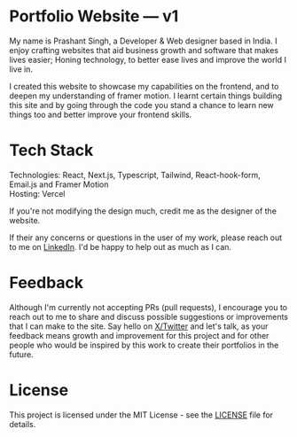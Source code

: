# Portfolio Website — v1

My name is Prashant Singh, a Developer & Web designer based in India. I enjoy crafting websites that aid business growth and software that makes lives easier; Honing technology, to better ease lives and improve the world I live in.

I created this website to showcase my capabilities on the frontend, and to deepen my understanding of framer motion. I learnt certain things building this site and by going through the code you stand a chance to learn new things too and better improve your frontend skills.

# Tech Stack

Technologies: React, Next.js, Typescript, Tailwind, React-hook-form, Email.js and Framer Motion <br>
Hosting: Vercel

If you're not modifying the design much, credit me as the designer of the website.

If their any concerns or questions in the user of my work, please reach out to me on [LinkedIn](https://linkedin.com/in/prashant7023). I'd be happy to help out as much as I can.

# Feedback

Although I'm currently not accepting PRs (pull requests), I encourage you to reach out to me to share and discuss possible suggestions or improvements that I can make to the site. Say hello on [X/Twitter](https://x.com/prashantsh7023) and let's talk, as your feedback means growth and improvement for this project and for other people who would be inspired by this work to create their portfolios in the future.

# License

This project is licensed under the MIT License - see the [LICENSE](LICENSE) file for details.
